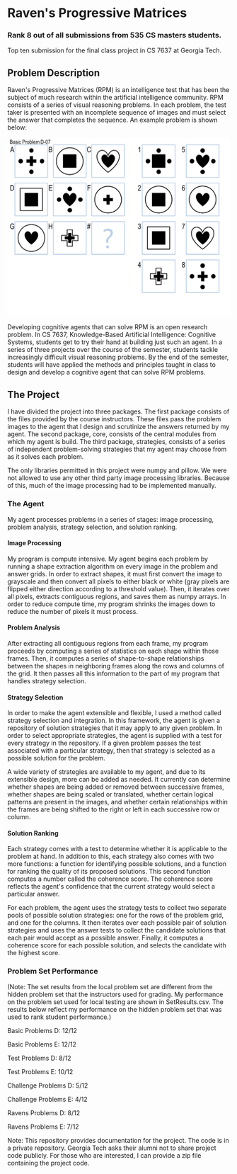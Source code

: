 # Raven's Progressive Matrices
### Rank 8 out of all submissions from 535 CS masters students.
Top ten submission for the final class project in CS 7637 at Georgia Tech.

## Problem Description

Raven's Progressive Matrices (RPM) is an intelligence test that has been the subject of much research within the artificial intelligence community. RPM consists of a series of visual reasoning problems. In each problem, the test taker is presented with an incomplete sequence of images and must select the answer that completes the sequence. An example problem is shown below:

![alt text](https://raw.githubusercontent.com/csvw/Ravens-Progressive-Matrices-Frontend/refs/heads/main/Basic%20Problem%20D-07.PNG)

Developing cognitive agents that can solve RPM is an open research problem. In CS 7637, Knowledge-Based Artificial Intelligence: Cognitive Systems, students get to try their hand at building just such an agent. In a series of three projects over the course of the semester, students tackle increasingly difficult visual reasoning problems. By the end of the semester, students will have applied the methods and principles taught in class to design and develop a cognitive agent that can solve RPM problems.

## The Project

I have divided the project into three packages. The first package consists of the files provided by the course instructors. These files pass the problem images to the agent that I design and scrutinize the answers returned by my agent. The second package, core, consists of the central modules from which my agent is build. The third package, strategies, consists of a series of independent problem-solving strategies that my agent may choose from as it solves each problem.

The only libraries permitted in this project were numpy and pillow. We were not allowed to use any other third party image processing libraries. Because of this, much of the image processing had to be implemented manually.

### The Agent

My agent processes problems in a series of stages: image processing, problem analysis, strategy selection, and solution ranking.

#### Image Processing

My program is compute intensive. My agent begins each problem by running a shape extraction algorithm on every image in the problem and answer grids. In order to extract shapes, it must first convert the image to grayscale and then convert all pixels to either black or white (gray pixels are flipped either direction according to a threshold value). Then, it iterates over all pixels, extracts contiguous regions, and saves them as numpy arrays. In order to reduce compute time, my program shrinks the images down to reduce the number of pixels it must process.

#### Problem Analysis

After extracting all contiguous regions from each frame, my program proceeds by computing a series of statistics on each shape within those frames. Then, it computes a series of shape-to-shape relationships between the shapes in neighboring frames along the rows and columns of the grid. It then passes all this information to the part of my program that handles strategy selection.

#### Strategy Selection

In order to make the agent extensible and flexible, I used a method called strategy selection and integration. In this framework, the agent is given a repository of solution strategies that it may apply to any given problem. In order to select appropriate strategies, the agent is supplied with a test for every strategy in the repository. If a given problem passes the test associated with a particular strategy, then that strategy is selected as a possible solution for the problem.

A wide variety of strategies are available to my agent, and due to its extensible design, more can be added as needed. It currently can determine whether shapes are being added or removed between successive frames, whether shapes are being scaled or translated, whether certain logical patterns are present in the images, and whether certain relationships within the frames are being shifted to the right or left in each successive row or column.

#### Solution Ranking

Each strategy comes with a test to determine whether it is applicable to the problem at hand. In addition to this, each strategy also comes with two more functions: a function for identifying possible solutions, and a function for ranking the quality of its proposed solutions. This second function computes a number called the coherence score. The coherence score reflects the agent's confidence that the current strategy would select a particular answer.

For each problem, the agent uses the strategy tests to collect two separate pools of possible solution strategies: one for the rows of the problem grid, and one for the columns. It then iterates over each possible pair of solution strategies and uses the answer tests to collect the candidate solutions that each pair would accept as a possible answer. Finally, it computes a coherence score for each possible solution, and selects the candidate with the highest score.

### Problem Set Performance
(Note: The set results from the local problem set are different from the hidden problem set that the instructors used for grading. My performance on the problem set used for local testing are shown in SetResults.csv. The results below reflect my performance on the hidden problem set that was used to rank student performance.)

Basic Problems D: 12/12

Basic Problems E: 12/12

Test Problems D: 8/12

Test Problems E: 10/12

Challenge Problems D: 5/12

Challenge Problems E: 4/12

Ravens Problems D: 8/12

Ravens Problems E: 7/12

Note: This repository provides documentation for the project. The code is in a private repository. Georgia Tech asks their alumni not to share project code publicly. For those who are interested, I can provide a zip file containing the project code.

